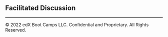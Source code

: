 ## Facilitated Discussion

---

© 2022 edX Boot Camps LLC. Confidential and Proprietary. All Rights Reserved.
